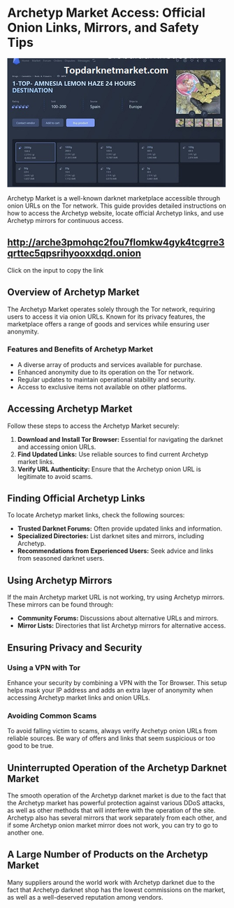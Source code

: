 <body>
    <h1>Archetyp Market Access: Official Onion Links, Mirrors, and Safety Tips</h1>
    <img src="https://github.com/Archetyp-onion/Archetyp-Market/blob/main/Archetyp-shop.jpg" alt="Archetyp Market Homepage Interface" style="max-width:100%; height:auto;">
    <p>Archetyp Market is a well-known darknet marketplace accessible through onion URLs on the Tor network. This guide provides detailed instructions on how to access the Archetyp website, locate official Archetyp links, and use Archetyp mirrors for continuous access.</p>
    <h2><a href="http://arche3pmohqc2fou7flomkw4gyk4tcgrre3qrttec5qpsrihyooxxdqd.onion">http://arche3pmohqc2fou7flomkw4gyk4tcgrre3qrttec5qpsrihyooxxdqd.onion</a></h2>
    <p>Click on the input to copy the link</p>
    <h2>Overview of Archetyp Market</h2>
    <p>The Archetyp Market operates solely through the Tor network, requiring users to access it via onion URLs. Known for its privacy features, the marketplace offers a range of goods and services while ensuring user anonymity.</p>
    <h3>Features and Benefits of Archetyp Market</h3>
    <ul>
        <li>A diverse array of products and services available for purchase.</li>
        <li>Enhanced anonymity due to its operation on the Tor network.</li>
        <li>Regular updates to maintain operational stability and security.</li>
        <li>Access to exclusive items not available on other platforms.</li>
    </ul>
    <h2>Accessing Archetyp Market</h2>
    <p>Follow these steps to access the Archetyp Market securely:</p>
    <ol>
        <li><strong>Download and Install Tor Browser:</strong> Essential for navigating the darknet and accessing onion URLs.</li>
        <li><strong>Find Updated Links:</strong> Use reliable sources to find current Archetyp market links.</li>
        <li><strong>Verify URL Authenticity:</strong> Ensure that the Archetyp onion URL is legitimate to avoid scams.</li>
    </ol>
    <h2>Finding Official Archetyp Links</h2>
    <p>To locate Archetyp market links, check the following sources:</p>
    <ul>
        <li><strong>Trusted Darknet Forums:</strong> Often provide updated links and information.</li>
        <li><strong>Specialized Directories:</strong> List darknet sites and mirrors, including Archetyp.</li>
        <li><strong>Recommendations from Experienced Users:</strong> Seek advice and links from seasoned darknet users.</li>
    </ul>
    <h2>Using Archetyp Mirrors</h2>
    <p>If the main Archetyp market URL is not working, try using Archetyp mirrors. These mirrors can be found through:</p>
    <ul>
        <li><strong>Community Forums:</strong> Discussions about alternative URLs and mirrors.</li>
        <li><strong>Mirror Lists:</strong> Directories that list Archetyp mirrors for alternative access.</li>
    </ul>
    <h2>Ensuring Privacy and Security</h2>
    <h3>Using a VPN with Tor</h3>
    <p>Enhance your security by combining a VPN with the Tor Browser. This setup helps mask your IP address and adds an extra layer of anonymity when accessing Archetyp market links and onion URLs.</p>
    <h3>Avoiding Common Scams</h3>
    <p>To avoid falling victim to scams, always verify Archetyp onion URLs from reliable sources. Be wary of offers and links that seem suspicious or too good to be true.</p>
    <h2>Uninterrupted Operation of the Archetyp Darknet Market</h2>
    <p>The smooth operation of the Archetyp darknet market is due to the fact that the Archetyp market has powerful protection against various DDoS attacks, as well as other methods that will interfere with the operation of the site. Archetyp also has several mirrors that work separately from each other, and if some Archetyp onion market mirror does not work, you can try to go to another one.</p>
    <h2>A Large Number of Products on the Archetyp Market</h2>
    <p>Many suppliers around the world work with Archetyp darknet due to the fact that Archetyp darknet shop has the lowest commissions on the market, as well as a well-deserved reputation among vendors.</p>
</body>

